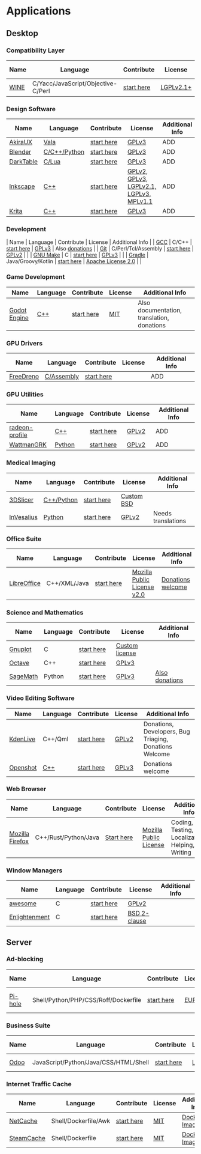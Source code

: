 <!--
    ### Table Template
    | Name | Language | Contribute | License | Additional Info |
    | ---- | -------- | ---------- | ------- | --------------- |
    | app  | code     | link       | license | info            |
-->

# Applications

## Desktop

### Compatibility Layer

| Name                                        | Language                                            | Contribute                                                 | License                                                                                              | Additional Info |
| ------------------------------------------- | --------------------------------------------------- | ---------------------------------------------------------- | ---------------------------------------------------------------------------------------------------- | --------------- |
| [WINE](https://www.winehq.org/)             | C/Yacc/JavaScript/Objective-C/Perl                  | [start here](https://wiki.winehq.org/Main_Page#Contribute) | [LGPLv2.1+](https://wiki.winehq.org/Licensing)                                                       |                 |

### Design Software

| Name                                        | Language                                            | Contribute                                           | License                                                                                              | Additional Info |
| ------------------------------------------- | --------------------------------------------------- | ---------------------------------------------------- | ---------------------------------------------------------------------------------------------------- | --------------- |
| [AkiraUX](https://github.com/akiraux/Akira) | [Vala](https://github.com/akiraux/Akira)            | [start here](https://github.com/akiraux/Akira)       | [GPLv3](https://github.com/akiraux/Akira/blob/master/COPYING)                                        | ADD             |
| [Blender](https://www.blender.org)          | [C/C++/Python](https://git.blender.org/gitweb/)     | [start here](https://www.blender.org/get-involved/)  | [GPLv3](https://www.blender.org/about/license/)                                                      | ADD             |
| [DarkTable](https://darktable.org)          | [C/Lua](https://github.com/darktable-org/darktable) | [start here](https://www.darktable.org/development/) | [GPLv3](https://github.com/darktable-org/darktable/blob/master/LICENSE)                              | ADD             |
| [Inkscape](https://inkscape.org)            | [C++](https://gitlab.com/inkscape/inkscape)         | [start here](https://inkscape.org/contribute/)       | [GPLv2, GPLv3, LGPLv2.1, LGPLv3, MPLv1.1](https://gitlab.com/inkscape/inkscape/tree/master/LICENSES) | ADD             |
| [Krita](https://krita.org/)                 | [C++](https://github.com/KDE/krita)                 | [start here](en/get-involved/overview)               | [GPLv3](https://github.com/KDE/krita/blob/master/COPYING)                                            | ADD             |

### Development

| Name                                           | Language            | Contribute                                                                 | License                                                                    | Additional Info                                                                |
| [GCC](https://gcc.gnu.org/)                    | C/C++               | [start here](https://gcc.gnu.org/contribute.html)                          | [GPLv3](https://gcc.gnu.org/viewcvs/gcc/trunk/include/COPYING3?view=co)    | Also [donations](https://my.fsf.org/civicrm/contribute/transact?reset=1&id=57) |
| [Git](https://git-scm.com/)                    | C/Perl/Tcl/Assembly | [start here](https://git-scm.com/community)                                | [GPLv2](https://git.kernel.org/pub/scm/git/git.git/tree/COPYING)           |                                                                                |
| [GNU Make](https://www.gnu.org/software/make/) | C                   | [start here](https://www.gnu.org/software/make/)                           | [GPLv3](https://git.savannah.gnu.org/cgit/make.git/tree/COPYING)           |                                                                                |
| [Gradle](https://gradle.org/)                  | Java/Groovy/Kotlin  | [start here](https://github.com/gradle/gradle/blob/master/CONTRIBUTING.md) | [Apache License 2.0](https://github.com/gradle/gradle/blob/master/LICENSE) |                                                                                |

### Game Development

| Name                                     | Language                                    | Contribute                                                                                          | License                                     | Additional Info                            |
| ---------------------------------------- | ------------------------------------------- | --------------------------------------------------------------------------------------------------- | ------------------------------------------- | ------------------------------------------ |
| [Godot Engine](https://godotengine.org/) | [C++](https://github.com/godotengine/godot) | [start here](https://docs.godotengine.org/en/latest/community/contributing/ways_to_contribute.html) | [MIT](https://github.com/godotengine/godot) | Also documentation, translation, donations |

### GPU Drivers

| Name                                                | Language                                             | Contribute                                           | License | Additional Info |
| --------------------------------------------------- | ---------------------------------------------------- | ---------------------------------------------------- | ------- | --------------- |
| [FreeDreno](https://github.com/freedreno/freedreno) | [C/Assembly](https://github.com/freedreno/freedreno) | [start here](https://github.com/freedreno/freedreno) |         | ADD             |

### GPU Utilities

| Name                                                           | Language                                               | Contribute                                                 | License                                                                   | Additional Info |
| -------------------------------------------------------------- | ------------------------------------------------------ | ---------------------------------------------------------- | ------------------------------------------------------------------------- | --------------- |
| [radeon-profile](https://github.com/marazmista/radeon-profile) | [C++](https://github.com/marazmista/radeon-profile)    | [start here](https://github.com/marazmista/radeon-profile) | [GPLv2](https://github.com/marazmista/radeon-profile/blob/master/LICENSE) | ADD             |
| [WattmanGRK](https://github.com/BoukeHaarsma23/WattmanGTK)     | [Python](https://github.com/BoukeHaarsma23/WattmanGTK) | [start here](https://github.com/BoukeHaarsma23/WattmanGTK) | [GPLv2](https://github.com/BoukeHaarsma23/WattmanGTK/blob/master/LICENSE) | ADD             |

### Medical Imaging

| Name                                               | Language                                            | Contribute                                       | License                                                                    | Additional Info    |
| -------------------------------------------------- | --------------------------------------------------- | ------------------------------------------------ | -------------------------------------------------------------------------- | ------------------ |
| [3DSlicer](https://www.slicer.org/)                | [C++/Python](https://github.com/Slicer/Slicer)      | [start here](https://www.slicer.org/wiki/Help)   | [Custom BSD](https://github.com/Slicer/Slicer/blob/master/License.txt)     |                    |
| [InVesalius](https://www.cti.gov.br/en/invesalius) | [Python](https://github.com/invesalius/invesalius3) | [start here](https://www.cti.gov.br/en/node/111) | [GPLv2](https://github.com/invesalius/invesalius3/blob/master/LICENSE.txt) | Needs translations |

### Office Suite

| Name                                               | Language                                            | Contribute                                                          | License                                                                       | Additional Info                                          |
| -------------------------------------------------- | --------------------------------------------------- | ------------------------------------------------------------------- | ----------------------------------------------------------------------------- | -------------------------------------------------------- |
| [LibreOffice](https://www.libreoffice.org)         | C++/XML/Java                                        | [start here](https://www.libreoffice.org/community/get-involved)    | [Mozilla Public License v2.0](https://www.libreoffice.org/about-us/licenses)  | [Donations welcome](https://www.libreoffice.org/donate)  |

### Science and Mathematics

| Name                                           | Language | Contribute                                                          | License                                                                                   | Additional Info                                                                                                                                                                                                                                                                                    |
| ---------------------------------------------- | -------- | ------------------------------------------------------------------- | ----------------------------------------------------------------------------------------- | -------------------------------------------------------------------------------------------------------------------------------------------------------------------------------------------------------------------------------------------------------------------------------------------------- |
| [Gnuplot](http://www.gnuplot.info/)            | C        | [start here](http://www.gnuplot.info/faq/faq.html#x1-710007.7)      | [Custom license](https://sourceforge.net/p/gnuplot/gnuplot-main/ci/master/tree/Copyright) |                                                                                                                                                                                                                                                                                                    |
| [Octave](https://www.gnu.org/software/octave/) | C++      | [start here](https://www.gnu.org/software/octave/get-involved.html) | [GPLv3](https://www.gnu.org/licenses/gpl-3.0.html)                                        |                                                                                                     |
| [SageMath](http://www.sagemath.org/)           | Python   | [start here](https://doc.sagemath.org/html/en/developer/index.html) | [GPLv3](https://git.sagemath.org/sage.git/tree/COPYING.txt)                               | [Also donations](https://secure.gifts.washington.edu/as_mathematics/gift.asp?page=make&Code=MATSAG) |

### Video Editing Software

| Name                                | Language                                            | Contribute                                                     | License                                                               | Additional Info                                        |
| ----------------------------------- | --------------------------------------------------- | -------------------------------------------------------------- | --------------------------------------------------------------------- | ------------------------------------------------------ |
| [KdenLive](https://kdenlive.org/en) | C++/Qml                                             | [start here](https://kdenlive.org/en/developers-welcome/#)     | [GPLv2](https://www.gnu.org/licenses/old-licenses/gpl-2.0.txt)        | Donations, Developers, Bug Triaging, Donations Welcome |
| [Openshot](https://openshot.org/)   | [C++](https://github.com/OpenShot?language=c%2B%2B) | [start here](https://www.openshot.org/donate/)                 | [GPLv3](https://github.com/OpenShot/openshot-qt/blob/develop/COPYING) | Donations welcome                                      |

### Web Browser

| Name                                       | Language              | Contribute                                        | License                                                     | Additional Info                                 |
| ------------------------------------------ | --------------------- | ------------------------------------------------- | ----------------------------------------------------------- | ----------------------------------------------- |
| [Mozilla Firefox](https://www.mozilla.org) | C++/Rust/Python/Java  | [Start here](https://wiki.mozilla.org/Contribute) | [Mozilla Public License](https://www.mozilla.org/en-US/MPL) | Coding, Testing, Localization, Helping, Writing |

### Window Managers

| Name                                            | Language | Contribute                                                | License                                                                           | Additional Info |
| ----------------------------------------------- | -------- | --------------------------------------------------------- | --------------------------------------------------------------------------------- | --------------- |
| [awesome](https://awesomewm.org/)               | C        | [start here](https://awesomewm.org/)                      | [GPLv2](https://github.com/awesomeWM/awesome/blob/master/LICENSE)                 |                 |
| [Enlightenment](https://www.enlightenment.org/) | C        | [start here](https://www.enlightenment.org/contrib/start) | [BSD 2-clause](https://git.enlightenment.org/core/enlightenment.git/tree/COPYING) |                 |

## Server

### Ad-blocking

| Name                           | Language                             | Contribute                                       | License                                                        | Additional Info                                                                            |
| ------------------------------ | ------------------------------------ | ------------------------------------------------ | -------------------------------------------------------------- | ------------------------------------------------------------------------------------------ |
| [Pi-hole](https://pi-hole.net) | Shell/Python/PHP/CSS/Roff/Dockerfile | [start here](https://github.com/pi-hole/pi-hole) | [EUPL](https://github.com/pi-hole/pi-hole/blob/master/LICENSE) | [Donations welcome](https://pi-hole.net/donate), [Patreon](https://www.patreon.com/pihole) |

### Business Suite

| Name                           | Language                             | Contribute                                       | License                                                        | Additional Info                                                                            |
| ------------------------------ | ------------------------------------ | ------------------------------------------------ | -------------------------------------------------------------- | ------------------------------------------------------------------------------------------ |
| [Odoo](https://www.odoo.com)  | JavaScript/Python/Java/CSS/HTML/Shell | [start here](https://github.com/odoo/odoo)       | [LGPLv3](https://github.com/odoo/odoo/blob/master/LICENSE)     | [Community](https://www.odoo.com/page/community), [Pricing](https://www.odoo.com/pricing)  |

### Internet Traffic Cache

| Name                                                 | Language                             | Contribute                                             | License                                                             | Additional Info                                                                            |
| ---------------------------------------------------- | ------------------------------------ | ------------------------------------------------------ | ------------------------------------------------------------------- | ------------------------------------------------------------------------------------------ |
| [NetCache](https://github.com/MacGyverBass/netcache) | Shell/Dockerfile/Awk                 | [start here](https://github.com/MacGyverBass/netcache) | [MIT](https://github.com/MacGyverBass/netcache/blob/master/LICENSE) | [Docker Image](https://hub.docker.com/r/macgyverbass/netcache)                             |
| [SteamCache](https://steamcache.github.io/)          | Shell/Dockerfile                     | [start here](https://github.com/steamcache)            | [MIT](https://github.com/steamcache/monolithic/blob/master/LICENSE) | [Docker Images](https://hub.docker.com/u/steamcache)                                       |
